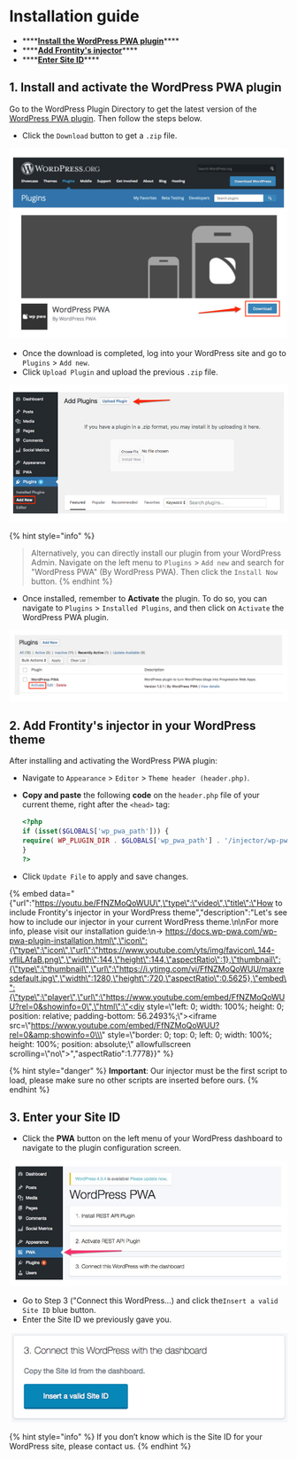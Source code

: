 # Installation guide

* \*\*\*\*[**Install the WordPress PWA plugin**](wp-pwa-plugin-installation.md#1-install-and-activate-the-wordpress-pwa-plugin)\*\*\*\*
* \*\*\*\*[**Add Frontity's injector**](wp-pwa-plugin-installation.md#2-add-frontitys-injector-in-your-wordpress-theme)\*\*\*\*
* \*\*\*\*[**Enter Site ID**](wp-pwa-plugin-installation.md#3-enter-your-site-id)\*\*\*\*

## 1. Install and activate the WordPress PWA plugin

Go to the WordPress Plugin Directory to get the latest version of the [WordPress PWA plugin](https://wordpress.org/plugins/wp-pwa/). Then follow the steps below.

* Click the `Download` button to get a `.zip` file.

![](../.gitbook/assets/download-wp-pwa-plugin2.jpg)

* Once the download is completed, log into your WordPress site and go to `Plugins` &gt; `Add new`.
* Click `Upload Plugin` and upload the previous `.zip` file.

![](../.gitbook/assets/upload_plugin_wordpress.jpg)

{% hint style="info" %}
> Alternatively, you can directly install our plugin from your WordPress Admin. Navigate on the left menu to `Plugins` &gt; `Add new` and search for "WordPress PWA" \(By WordPress PWA\). Then click the `Install Now` button.
{% endhint %}

* Once installed, remember to **Activate** the plugin. To do so, you can navigate to `Plugins` &gt; `Installed Plugins`, and then click on `Activate` the WordPress PWA plugin.

![](../.gitbook/assets/activate_wordpress_pwa.jpg)

## 2. Add Frontity's injector in your WordPress theme

After installing and activating the WordPress PWA plugin:

* Navigate to `Appearance` &gt; `Editor` &gt; `Theme header (header.php)`.
* **Copy and paste** the following **code** on the `header.php` file of your current theme, right after the `<head>` tag:  


  ```php
  <?php
  if (isset($GLOBALS['wp_pwa_path'])) {
  require( WP_PLUGIN_DIR . $GLOBALS['wp_pwa_path'] . '/injector/wp-pwa-injector.php');
  }
  ?>
  ```

* Click `Update File` to apply and save changes.

{% embed data="{\"url\":\"https://youtu.be/FfNZMoQoWUU\",\"type\":\"video\",\"title\":\"How to include Frontity\'s injector in your WordPress theme\",\"description\":\"Let\'s see how to include our injector in your current WordPress theme.\\n\\nFor more info, please visit our installation guide:\\n→ https://docs.wp-pwa.com/wp-pwa-plugin-installation.html\",\"icon\":{\"type\":\"icon\",\"url\":\"https://www.youtube.com/yts/img/favicon\_144-vfliLAfaB.png\",\"width\":144,\"height\":144,\"aspectRatio\":1},\"thumbnail\":{\"type\":\"thumbnail\",\"url\":\"https://i.ytimg.com/vi/FfNZMoQoWUU/maxresdefault.jpg\",\"width\":1280,\"height\":720,\"aspectRatio\":0.5625},\"embed\":{\"type\":\"player\",\"url\":\"https://www.youtube.com/embed/FfNZMoQoWUU?rel=0&showinfo=0\",\"html\":\"<div style=\\\"left: 0; width: 100%; height: 0; position: relative; padding-bottom: 56.2493%;\\\"><iframe src=\\\"https://www.youtube.com/embed/FfNZMoQoWUU?rel=0&amp;showinfo=0\\\" style=\\\"border: 0; top: 0; left: 0; width: 100%; height: 100%; position: absolute;\\\" allowfullscreen scrolling=\\\"no\\\"></iframe></div>\",\"aspectRatio\":1.7778}}" %}

{% hint style="danger" %}
**Important**: Our injector must be the first script to load, please make sure no other scripts are inserted before ours.
{% endhint %}

## 3. Enter your Site ID

* Click the **PWA** button on the left menu of your WordPress dashboard to navigate to the plugin configuration screen.

![](../.gitbook/assets/pwa-configuration-screen.jpg)

* Go to Step 3 \("Connect this WordPress...\) and click the`Insert a valid Site ID` blue button.
* Enter the Site ID we previously gave you.

![](../.gitbook/assets/screen-shot-2018-01-15-at-17.12.32.png)

{% hint style="info" %}
If you don’t know which is the Site ID for your WordPress site, please contact us.
{% endhint %}

